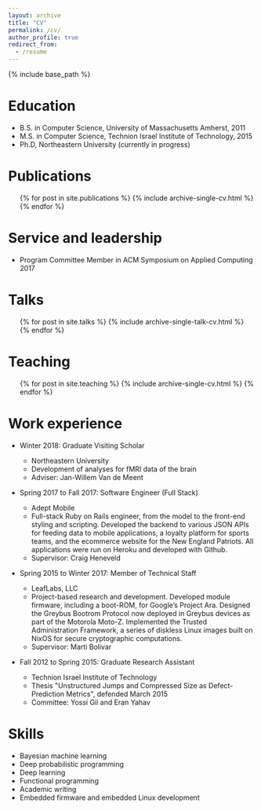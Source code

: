 ```yaml
---
layout: archive
title: "CV"
permalink: /cv/
author_profile: true
redirect_from:
  - /resume
---
```


{% include base_path %}

Education
======
* B.S. in Computer Science, University of Massachusetts Amherst, 2011
* M.S. in Computer Science, Technion Israel Institute of Technology, 2015
* Ph.D, Northeastern University (currently in progress)

Publications
======
  <ul>{% for post in site.publications %}
    {% include archive-single-cv.html %}
  {% endfor %}</ul>

Service and leadership
======
* Program Committee Member in ACM Symposium on Applied Computing 2017

Talks
======
  <ul>{% for post in site.talks %}
    {% include archive-single-talk-cv.html %}
  {% endfor %}</ul>

Teaching
======
  <ul>{% for post in site.teaching %}
    {% include archive-single-cv.html %}
  {% endfor %}</ul>

Work experience
======
* Winter 2018: Graduate Visiting Scholar
  * Northeastern University
  * Development of analyses for fMRI data of the brain
  * Adviser: Jan-Willem Van de Meent

* Spring 2017 to Fall 2017: Software Engineer (Full Stack)
  * Adept Mobile
  * Full-stack Ruby on Rails engineer, from the model to the front-end styling and scripting. Developed the backend to various JSON APIs for feeding data to mobile applications, a loyalty platform for sports teams, and the ecommerce website for the New England Patriots. All applications were run on Heroku and developed with Github.
  * Supervisor: Craig Heneveld

* Spring 2015 to Winter 2017: Member of Technical Staff
  * LeafLabs, LLC
  * Project-based research and development. Developed module firmware, including a boot-ROM, for Google’s Project Ara.  Designed the Greybus Bootrom Protocol now deployed in Greybus devices as part of the Motorola Moto-Z. Implemented the Trusted Administration Framework, a series of diskless Linux images built on NixOS for secure cryptographic computations.
  * Supervisor: Marti Bolivar

* Fall 2012 to Spring 2015: Graduate Research Assistant
  * Technion Israel Institute of Technology
  * Thesis "Unstructured Jumps and Compressed Size as Defect-Prediction Metrics", defended March 2015
  * Committee: Yossi Gil and Eran Yahav

Skills
======
* Bayesian machine learning
* Deep probabilistic programming
* Deep learning
* Functional programming
* Academic writing
* Embedded firmware and embedded Linux development
